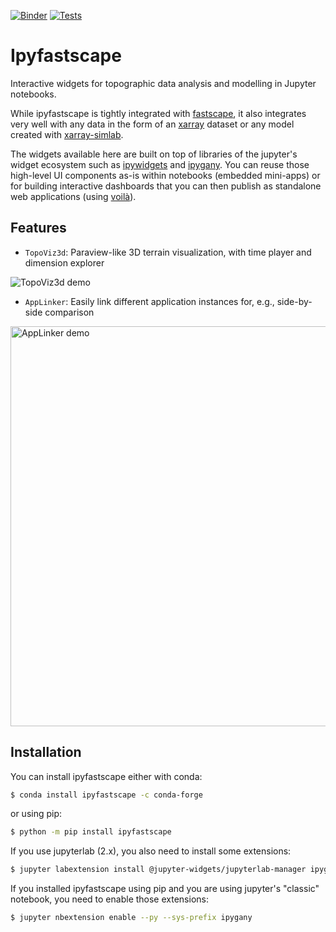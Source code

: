 [![Binder](https://mybinder.org/badge_logo.svg)](https://mybinder.org/v2/gh/fastscape-lem/fastscape-demo/master?urlpath=lab/tree/ipyfastscape)
[![Tests](https://github.com/fastscape-lem/ipyfastscape/workflows/tests.yml/badge.svg)](https://github.com/fastscape-lem/ipyfastscape/actions)

# Ipyfastscape

Interactive widgets for topographic data analysis and modelling in Jupyter notebooks.

While ipyfastscape is tightly integrated with [fastscape](https://github.com/fastscape-lem/fastscape),
it also integrates very well with any data in the form of an [xarray](https://github.com/pydata/xarray)
dataset or any model created with [xarray-simlab](https://github.com/benbovy/xarray-simlab).

The widgets available here are built on top of libraries of the jupyter's widget
ecosystem such as [ipywidgets](https://github.com/jupyter-widgets/ipywidgets)
and [ipygany](https://github.com/QuantStack/ipygany). You can reuse those
high-level UI components as-is within notebooks (embedded mini-apps) or for
building interactive dashboards that you can then publish as standalone web
applications (using [voilà](https://github.com/voila-dashboards/voila)).

## Features

- `TopoViz3d`: Paraview-like 3D terrain visualization, with time player and dimension explorer

![TopoViz3d demo](https://user-images.githubusercontent.com/4160723/95083363-b4e02800-071c-11eb-939d-463ebb8342a2.gif)

- `AppLinker`: Easily link different application instances for, e.g., side-by-side comparison

<img src="https://user-images.githubusercontent.com/4160723/95762839-8af3ac00-0cae-11eb-8080-0472e7e6b9d6.gif" width="640" title="AppLinker demo">

## Installation

You can install ipyfastscape either with conda:

``` sh
$ conda install ipyfastscape -c conda-forge
```

or using pip:

``` sh
$ python -m pip install ipyfastscape
```

If you use jupyterlab (2.x), you also need to install some extensions:

``` sh
$ jupyter labextension install @jupyter-widgets/jupyterlab-manager ipygany
```

If you installed ipyfastscape using pip and you are using jupyter's "classic"
notebook, you need to enable those extensions:

``` sh
$ jupyter nbextension enable --py --sys-prefix ipygany
```
